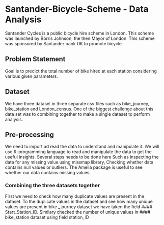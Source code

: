 # Santander-Bicycle-Scheme - Data Analysis
Santander Cycles is a public bicycle hire scheme in London. This scheme was launched by Borris Johnson, the then Mayor of London. 
This scheme was sponsored by Santander bank UK to promote bicycle 

## Problem Statement
Goal is to predict the total number of bike hired at each station considering various given parameters.

## Dataset
We have three dataset in three separate csv files such as bike_journey, bike_station and London_census. One of the biggest challenge about this data set was to combining together to make a single dataset to perform analysis.

## Pre-processing
We need to import ad read the data to understand and manipulate it. We will use R-programming language to read and manipulate the data to get the useful insights.
Several steps needs to be done here Such as inspecting the data for any missing value using missmap library, Checking whether data contains null values or outliers.
The Amelia package is useful to see whether our data contains missing values.

### Combining the three datasets together

First we need to check how many duplicate values are present in the dataset. To the duplicate values in the dataset and see how many unique values are present in bike _journey dataset we have taken the field #### Start_Station_ID. Similary checked the number of unique values in #### bike_station dataset using field station_ID

